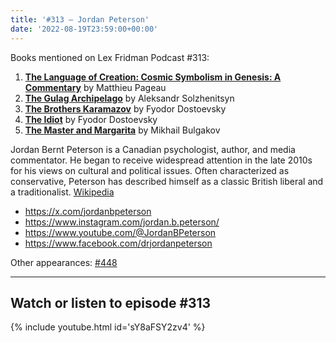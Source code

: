 ```yaml
---
title: '#313 – Jordan Peterson'
date: '2022-08-19T23:59:00+00:00'
---
```


Books mentioned on Lex Fridman Podcast #313:

1. <b><a href="https://amzn.to/3EfTrTf" target="_blank" rel="sponsored noopener noreferrer">The Language of Creation: Cosmic Symbolism in Genesis: A Commentary</a></b> by Matthieu Pageau
2. <b><a href="https://amzn.to/3Asx3EV" target="_blank" rel="sponsored noopener noreferrer">The Gulag Archipelago</a></b> by Aleksandr Solzhenitsyn
3. <b><a href="https://amzn.to/3EHEwT3" target="_blank" rel="sponsored noopener noreferrer">The Brothers Karamazov</a></b> by Fyodor Dostoevsky
4. <b><a href="https://amzn.to/3hSxnGJ" target="_blank" rel="sponsored noopener noreferrer">The Idiot</a></b> by Fyodor Dostoevsky
5. <b><a href="https://amzn.to/3OiNRnt" target="_blank" rel="sponsored noopener noreferrer">The Master and Margarita</a></b> by Mikhail Bulgakov

<!--more-->

Jordan Bernt Peterson is a Canadian psychologist, author, and media commentator. He began to receive widespread attention in the late 2010s for his views on cultural and political issues. Often characterized as conservative, Peterson has described himself as a classic British liberal and a traditionalist. <a href="https://en.wikipedia.org/wiki/Jordan_Peterson" target="_blank">Wikipedia</a>

- <a href="https://x.com/jordanbpeterson" target="_blank">https://x.com/jordanbpeterson</a>
- <a href="https://www.instagram.com/jordan.b.peterson/" target="_blank">https://www.instagram.com/jordan.b.peterson/</a>
- <a href="https://www.youtube.com/@JordanBPeterson" target="_blank">https://www.youtube.com/@JordanBPeterson</a>
- <a href="https://www.facebook.com/drjordanpeterson" target="_blank">https://www.facebook.com/drjordanpeterson</a>

Other appearances: [\#448](/448-jordan-peterson/)

- - - - - -

## Watch or listen to episode #313

{% include youtube.html id='sY8aFSY2zv4' %}